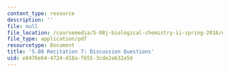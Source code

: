 ```yaml
---
content_type: resource
description: ''
file: null
file_location: /coursemedia/5-08j-biological-chemistry-ii-spring-2016/e0476e644724d18af6553cde2a632a5d_MIT5_08jS16r7_questions.pdf
file_type: application/pdf
resourcetype: Document
title: '5.08 Recitation 7: Discussion Questions'
uid: e0476e64-4724-d18a-f655-3cde2a632a5d
---
```

